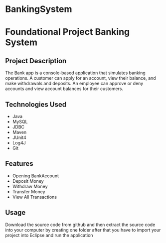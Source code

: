 # BankingSystem
<h1>Foundational Project Banking System</h1>
 <h2>Project Description</h2>
 The Bank app is a console-based application that simulates banking operations. A customer can apply for an account, view their balance, and make withdrawals and deposits. An employee can approve or deny accounts and view account balances for their customers.
<h2>Technologies Used</h2>
<ul>
<li>Java</li>
<li>MySQL</li>
<li>JDBC</li>
<li>Maven</li>
<li>JUnit4</li>
<li>Log4J</li>
<li>Git</li>
</ul>
<h2>Features</h2>
<ul>
<li>Opening BankAccount</li>
<li>Deposit Money</li>
<li>Withdraw Money</li>
<li>Transfer Money</li>
<li>View All Transactions</li>
</ul>
<h2>Usage</h2>
   Download the source code from github and then extract the source code into your computer by creating one folder  after that you have to import your project into Eclipse and run the application
